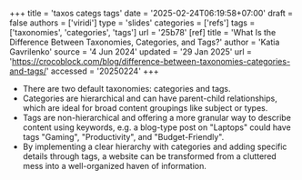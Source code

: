 +++
title = 'taxos categs tags'
date = '2025-02-24T06:19:58+07:00'
draft = false
authors = ['viridi']
type = 'slides'
categories = ['refs']
tags = ['taxonomies', 'categories', 'tags']
url = '25b78'
[ref]
title = 'What Is the Difference Between Taxonomies, Categories, and Tags?'
author = 'Katia Gavrilenko'
source = '4 Jun 2024'
updated = '29 Jan 2025'
url = 'https://crocoblock.com/blog/difference-between-taxonomies-categories-and-tags/'
accessed = '20250224'
+++

+ There are two default taxonomies: categories and tags.
+ Categories are hierarchical and can have parent-child relationships, which are ideal for broad content groupings like subject or types.
+ Tags are non-hierarchical and offering a more granular way to describe content using keywords, e.g. a blog-type post on "Laptops" could have tags "Gaming", "Productivity", and "Budget-Friendly".
+ By implementing a clear hierarchy with categories and adding specific details through tags, a website can be transformed from a cluttered mess into a well-organized haven of information.